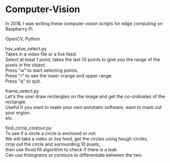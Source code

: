 # Computer-Vision

In 2018, I was writing these computer vision scripts for edge computing on Raspberry Pi.

OpenCV, Python
 
hsv_value_select.py  
  Takes in a video file or a live feed.   
  Select at least 1 point; takes the last 10 points to give you the range of the pixels in the object.  
  Press "w" to start selecting points.  
  Press "r" to see the lower vrange and upper range.  
  Press "q" to quit.  

frame_select.py  
  Let's the user draw rectangles on the image and get the co-ordinates of the rectangle.  
  Useful if you want to make your own annotatin software, want to mask out your ergion.  
  etc.  
  
find_circle_contour.py  
  To see if a circle a circle is enclosed or not.  
  We will take a video or live feed, get the circles using hough circles,  
  crop out the circle and sorrounding 10 pixels,  
  then use flood fill algorithm to check if there is a leak.  
  Can use histograms or contours to differentiate between the two.  
